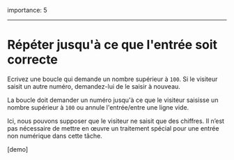 importance: 5

---

# Répéter jusqu'à ce que l'entrée soit correcte

Ecrivez une boucle qui demande un nombre supérieur à `100`. Si le visiteur saisit un autre numéro, demandez-lui de le saisir à nouveau.

La boucle doit demander un numéro jusqu'à ce que le visiteur saisisse un nombre supérieur à `100` ou annule l'entrée/entre une ligne vide.

Ici, nous pouvons supposer que le visiteur ne saisit que des chiffres. Il n’est pas nécessaire de mettre en œuvre un traitement spécial pour une entrée non numérique dans cette tâche.

[demo]